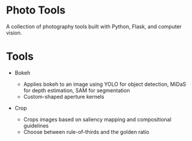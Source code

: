 # Photo Tools

A collection of photography tools built with Python, Flask, and computer vision.

# Tools
- Bokeh
  - Applies bokeh to an image using YOLO for object detection, MiDaS for depth estimation, SAM for segmentation
  - Custom-shaped aperture kernels
    
- Crop
  - Crops images based on saliency mapping and compositional guidelines
  - Choose between rule-of-thirds and the golden ratio
